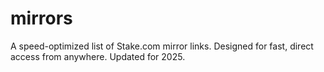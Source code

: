# mirrors
A speed-optimized list of Stake.com mirror links. Designed for fast, direct access from anywhere. Updated for 2025.
